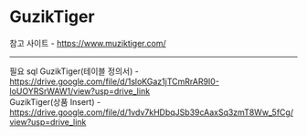 # GuzikTiger

참고 사이트 - https://www.muziktiger.com/

-----------------------------------------

필요 sql
GuzikTiger(테이블 정의서) - https://drive.google.com/file/d/1sloKGaz1jTCmRrAR9I0-loUOYRSrWAW1/view?usp=drive_link<br/>
GuzikTiger(상품 Insert) - https://drive.google.com/file/d/1vdv7kHDbqJSb39cAaxSq3zmT8Ww_5fCg/view?usp=drive_link
